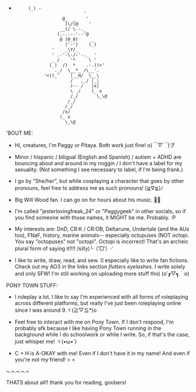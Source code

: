 -          (_) -
                                '
                        @_  _    '
                         )\/(@    '
                       __(/ \--._
                      (,-.---'--'@
                       @ )0_0(     _
                         ('-')    (_)
                    '    _\Y/_
                    ' .-'-\-/-'-._  '
                    _ /    '*     \ '
                   (_)  /)  *    .-.))>'
                     ._/  \__*_ /\__'.
                 '<((_'    |__H/  \__\
                           /   ,_/ |_|
                           )-- /   |x|
                           \ _/    (_ x
                           /_/       \_\@
                          /_/
                         /_/
                        /x/
                       (_ x
                         \_\@

'BOUT ME:
- Hi, creatures, I'm Paggy or Pitaya. Both work just fine! o(*￣▽￣*)ブ
  
- Minor / hispanic / biligual (English and Spanish) / autism + ADHD are bouncing about and around in my noggin / I don't have a label for my sexuality. (Not something I see necessary to label, if I'm being frank.)
  
- I go by "She/her", but while cosplaying a character that goes by other pronouns, feel free to address me as such pronouns! (≧∇≦)ﾉ

- Big Will Wood fan. I can go on for hours about his music. 🐀🎹

- I'm called "jesterlovingfreak_24" or "Paggygeek" in other socials, so if you find someone with those names, it MIGHT be me. Probably. :P

- My interests are: DnD, CR:K / CR:OB, Deltarune, Undertale (and the AUs too), FNaF, history, marine animals-- especially octupuses (NOT octopi. You say "octopuses" not "octopi". Octopi is incorrect! That's an archeic plural form of saying it!!!! /silly)╰（‵□′）╯

- I like to write, draw, read, and sew. (I especially like to write fan fictions. Check out my AO3 in the links section *flutters eyelashes*. I write solely and only SFW! I'm still working on uploading more stuff tho) (o′┏▽┓｀o)


PONY TOWN STUFF:

- I roleplay a lot. I like to say I'm experienced with all forms of roleplaying across different platforms, but really I've just been roleplaying online since I was around 9.ヾ(≧▽≦*)o

- Feel free to interact with me on Pony Town. If I don't respond, I'm probably afk because I like having Pony Town running in the background while I do schoolwork or while I write. So, if that's the case, just whisper me! ヾ(•ω•`)

- C + H is A-OKAY with me! Even if I don't have it in my name! And even if you're not my friend! > <



~.~.~.~.~
  
THATS about all!! thank you for reading, goobers!


